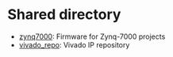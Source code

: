 # Shared directory

* [zynq7000](zynq7000): Firmware for Zynq-7000 projects
* [vivado_repo](vivado_repo): Vivado IP repository
